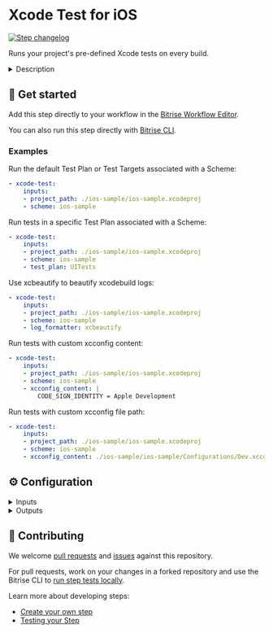 # Xcode Test for iOS

[![Step changelog](https://shields.io/github/v/release/bitrise-steplib/steps-xcode-test?include_prereleases&label=changelog&color=blueviolet)](https://github.com/bitrise-steplib/steps-xcode-test/releases)

Runs your project's pre-defined Xcode tests on every build.

<details>
<summary>Description</summary>

This Steps runs all those Xcode tests that are included in your project.
The Step will work out of the box if your project has test targets and your Workflow has the **Deploy to Bitrise.io** Step which exports the test results and (code coverage files if needed) to the Test Reports page.
This Step does not need any code signing files since the Step deploys only the test results to [bitrise.io](https://www.bitrise.io).

### Configuring the Step
If you click into the Step, there are some required input fields whose input must be set in accordance with the Xcode configuration of the project.
The **Scheme** input field must be marked as Shared in Xcode.

### Troubleshooting
If the **Deploy to Bitrise.io** Step is missing from your Workflow, then the **Xcode Test for iOS** Step will not be able to export the test results on the Test Reports page and you won't be able to view them either.
The xcpretty output tool does not support parallel tests.
If parallel tests are enabled in your project, go to the Step's **xcodebuild log formatting** section and set the **Log formatter** input's value to `xcodebuild` or `xcbeautify`.
If the Xcode test fails with the error `Unable to find a destination matching the provided destination specifier`, then check our [system reports](https://stacks.bitrise.io) to see if the requested simulator is on the stack or not.
If it is not, then pick a simulator that is on the stack.

### Useful links
- [About Test Reports](https://devcenter.bitrise.io/testing/test-reports/)
- [Running Xcode Tests for iOS](https://devcenter.bitrise.io/testing/running-xcode-tests/)

### Related Steps
- [Deploy to Bitrise.io](https://www.bitrise.io/integrations/steps/deploy-to-bitrise-io)
- [iOS Device Testing](https://www.bitrise.io/integrations/steps/virtual-device-testing-for-ios)
</details>

## 🧩 Get started

Add this step directly to your workflow in the [Bitrise Workflow Editor](https://devcenter.bitrise.io/steps-and-workflows/steps-and-workflows-index/).

You can also run this step directly with [Bitrise CLI](https://github.com/bitrise-io/bitrise).

### Examples

Run the default Test Plan or Test Targets associated with a Scheme:
```yaml
- xcode-test:
    inputs:
    - project_path: ./ios-sample/ios-sample.xcodeproj
    - scheme: ios-sample
```


Run tests in a specific Test Plan associated with a Scheme:
```yaml
- xcode-test:
    inputs:
    - project_path: ./ios-sample/ios-sample.xcodeproj
    - scheme: ios-sample
    - test_plan: UITests
```

Use xcbeautify to beautify xcodebuild logs:
```yaml
- xcode-test:
    inputs:
    - project_path: ./ios-sample/ios-sample.xcodeproj
    - scheme: ios-sample
    - log_formatter: xcbeautify
```

Run tests with custom xcconfig content:
```yaml
- xcode-test:
    inputs:
    - project_path: ./ios-sample/ios-sample.xcodeproj
    - scheme: ios-sample
    - xcconfig_content: |
        CODE_SIGN_IDENTITY = Apple Development
```

Run tests with custom xcconfig file path:
```yaml
- xcode-test:
    inputs:
    - project_path: ./ios-sample/ios-sample.xcodeproj
    - scheme: ios-sample
    - xcconfig_content: ./ios-sample/ios-sample/Configurations/Dev.xcconfig
```



## ⚙️ Configuration

<details>
<summary>Inputs</summary>

| Key | Description | Flags | Default |
| --- | --- | --- | --- |
| `project_path` | Xcode Project (`.xcodeproj`) or Workspace (`.xcworkspace`) path. The input value sets xcodebuild's `-project` or `-workspace` option.  If this is a Swift package, this should be the path to the `Package.swift` file. | required | `$BITRISE_PROJECT_PATH` |
| `scheme` | Xcode Scheme name.  The input value sets xcodebuild's `-scheme` option. | required | `$BITRISE_SCHEME` |
| `destination` | Destination specifier describes the device to use as a destination.  The input value sets xcodebuild's `-destination` option.  In a CI environment, a Simulator device called `Bitrise iOS default` is already created. It is a compatible device with the selected Simulator runtime, pre-warmed for better performance.  If a device with this name is not found (e.g. in a local dev environment), the first matching device will be selected. | required | `platform=iOS Simulator,name=Bitrise iOS default,OS=latest` |
| `test_plan` | Run tests in a specific Test Plan associated with the Scheme.  Leave this input empty to run the default Test Plan or Test Targets associated with the Scheme.  The input value sets xcodebuild's `-testPlan` option. |  |  |
| `test_repetition_mode` | Determines how the tests will repeat.  Available options: - `none`: Tests will never repeat. - `until_failure`: Tests will repeat until failure or up to maximum repetitions. - `retry_on_failure`: Only failed tests will repeat up to maximum repetitions. - `up_until_maximum_repetitions`: Tests will repeat up until maximum repetitions.  The input value together with Maximum Test Repetitions (`maximum_test_repetitions`) input sets xcodebuild's `-run-tests-until-failure` / `-retry-tests-on-failure` or `-test-iterations` option. |  | `retry_on_failure` |
| `maximum_test_repetitions` | The maximum number of times a test repeats based on the Test Repetition Mode (`test_repetition_mode`).  Should be more than 1 if the Test Repetition Mode is other than `none`.  The input value sets xcodebuild's `-test-iterations` option. | required | `3` |
| `relaunch_tests_for_each_repetition` | If this input is set, tests will launch in a new process for each repetition.  By default, tests launch in the same process for each repetition.  The input value sets xcodebuild's `-test-repetition-relaunch-enabled` option. |  | `no` |
| `xcconfig_content` | Build settings to override the project's build settings, using xcodebuild's `-xcconfig` option.  You can't define `-xcconfig` option in `Additional options for the xcodebuild command` if this input is set.  If empty, no setting is changed. When set it can be either: 1.  Existing `.xcconfig` file path.      Example:      `./ios-sample/ios-sample/Configurations/Dev.xcconfig`  2.  The contents of a newly created temporary `.xcconfig` file. (This is the default.)      Build settings must be separated by newline character (`\n`).      Example:     ```     COMPILER_INDEX_STORE_ENABLE = NO     ONLY_ACTIVE_ARCH[config=Debug][sdk=*][arch=*] = YES     ``` |  | `COMPILER_INDEX_STORE_ENABLE = NO` |
| `perform_clean_action` | If this input is set, `clean` xcodebuild action will be performed besides the `test` action. | required | `no` |
| `xcodebuild_options` | Additional options to be added to the executed xcodebuild command.  Prefer using `Build settings (xcconfig)` input for specifying `-xcconfig` option. You can't use both. |  |  |
| `log_formatter` | Defines how xcodebuild command's log is formatted.  Available options: - `xcbeautify`: The xcodebuild command's output will be beautified by xcbeautify. - `xcodebuild`: Only the last 20 lines of raw xcodebuild output will be visible in the build log. - `xcpretty`: The xcodebuild command's output will be prettified by xcpretty.  The raw xcodebuild log will be exported in all cases. | required | `xcbeautify` |
| `xcbeautify_options` | Additional options to be added to the executed xcbeautify command. |  |  |
| `xcpretty_options` | Additional options to be added to the executed xcpretty command. |  | `--color --report html --output "${BITRISE_DEPLOY_DIR}/xcode-test-results-${BITRISE_SCHEME}.html"` |
| `cache_level` | Defines what cache content should be automatically collected. Use key-based caching instead for better performance.  Available options: - `none`: Disable collecting cache content. - `swift_packages`: Collect Swift PM packages added to the Xcode project.  With key-based caching, you only need the Restore SPM cache and the Save SPM cache Steps to cache your Swift packages. [See devcenter for more information.](https://devcenter.bitrise.io/en/dependencies-and-caching/managing-dependencies-for-ios-apps/managing-dependencies-with-spm.html#caching-swift-packages) |  | `none` |
| `verbose_log` | If this input is set, the Step will print additional logs for debugging. |  | `no` |
| `collect_simulator_diagnostics` | If this input is set, the simulator verbose logging will be enabled and the simulator diagnostics log will be exported. |  | `never` |
| `headless_mode` | In headless mode the simulator is not launched in the foreground.  If this input is set, the simulator will not be visible but tests (even the screenshots) will run just like if you run a simulator in foreground. |  | `yes` |
</details>

<details>
<summary>Outputs</summary>

| Environment Variable | Description |
| --- | --- |
| `BITRISE_XCODE_TEST_RESULT` | Result of the tests. 'succeeded' or 'failed'. |
| `BITRISE_XCRESULT_PATH` | The path of the generated `.xcresult`. |
| `BITRISE_XCRESULT_ZIP_PATH` | The path of the zipped `.xcresult`. |
| `BITRISE_XCODE_TEST_ATTACHMENTS_PATH` | This is the path of the test attachments zip. |
| `BITRISE_XCODEBUILD_BUILD_LOG_PATH` | If `single_build` is set to false, the step runs `xcodebuild build` before the test, and exports the raw xcodebuild log. |
| `BITRISE_XCODEBUILD_TEST_LOG_PATH` | The step exports the `xcodebuild test` command output log. |
| `BITRISE_FLAKY_TEST_CASES` | A test case is considered flaky if it has failed at least once, but passed at least once as well. The list contains the test cases in the following format: ``` - TestClassName1.TestCaseName1 - TestClassName1.TestCaseName2 - TestClassName2.TestCaseName3 ``` |
</details>

## 🙋 Contributing

We welcome [pull requests](https://github.com/bitrise-steplib/steps-xcode-test/pulls) and [issues](https://github.com/bitrise-steplib/steps-xcode-test/issues) against this repository.

For pull requests, work on your changes in a forked repository and use the Bitrise CLI to [run step tests locally](https://devcenter.bitrise.io/bitrise-cli/run-your-first-build/).

Learn more about developing steps:

- [Create your own step](https://devcenter.bitrise.io/contributors/create-your-own-step/)
- [Testing your Step](https://devcenter.bitrise.io/contributors/testing-and-versioning-your-steps/)
